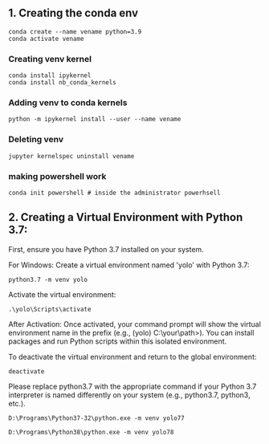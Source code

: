 ## 1. Creating the conda env
    conda create --name vename python=3.9
    conda activate vename


### Creating venv kernel
    conda install ipykernel
    conda install nb_conda_kernels

### Adding venv to conda kernels
    python -m ipykernel install --user --name vename

### Deleting venv
    jupyter kernelspec uninstall vename


### making powershell work

    conda init powershell # inside the administrator powerhsell
    




## 2. Creating a Virtual Environment with Python 3.7:
First, ensure you have Python 3.7 installed on your system.

For Windows:
Create a virtual environment named 'yolo' with Python 3.7:

    python3.7 -m venv yolo
    
Activate the virtual environment:

    .\yolo\Scripts\activate

After Activation:
Once activated, your command prompt will show the virtual environment name in the prefix (e.g., (yolo) C:\your\path>). You can install packages and run Python scripts within this isolated environment.

To deactivate the virtual environment and return to the global environment:

    deactivate

Please replace python3.7 with the appropriate command if your Python 3.7 interpreter is named differently on your system (e.g., python3.7, python3, etc.).



    D:\Programs\Python37-32\python.exe -m venv yolo77

    D:\Programs\Python38\python.exe -m venv yolo78
